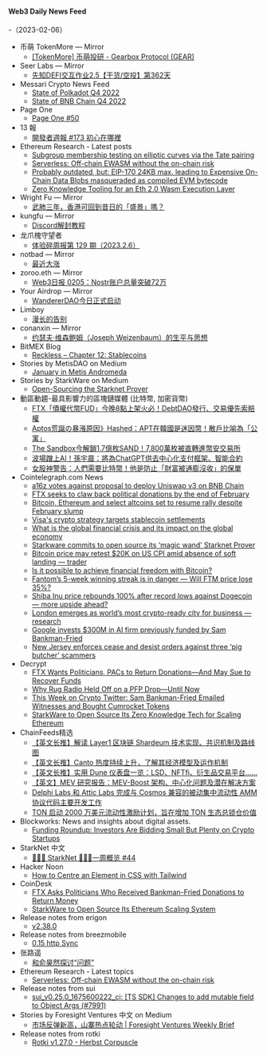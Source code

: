 #### Web3 Daily News Feed
-（2023-02-06）

- 币萌 TokenMore — Mirror
  - [[TokenMore] 币萌投研 - Gearbox Protocol (GEAR)](https://mirror.xyz/bimeng.eth/2cms_drJkexxtp12EyQxMolKrxwLZn6e1ItRhXWk1-Y)
- Seer Labs — Mirror
  - [先知DEFI交互作业2.5【干货/空投】第362天](https://mirror.xyz/seerlabs.eth/2BrCQHAjRoT5Xr7iKGoYIHsUYSPk3mIBKpYlg00uEd0)
- Messari Crypto News Feed
  - [State of Polkadot Q4 2022](https://messari.io/article/state-of-polkadot-q4-2022)
  - [State of BNB Chain Q4 2022](https://messari.io/article/state-of-bnb-chain-q4-2022)
- Page One
  - [Page One #50](https://pageone.gg/p/page-one-50)
- 13 報
  - [開發者週報 #173 初心在哪裡](https://www.ethanhuang13.com/p/173)
- Ethereum Research - Latest posts
  - [Subgroup membership testing on elliptic curves via the Tate pairing](https://ethresear.ch/t/subgroup-membership-testing-on-elliptic-curves-via-the-tate-pairing/13563/2)
  - [Serverless: Off-chain EWASM without the on-chain risk](https://ethresear.ch/t/serverless-off-chain-ewasm-without-the-on-chain-risk/14758/1)
  - [Probably outdated, but: EIP-170 24KB max. leading to Expensive On-Chain Data Blobs masqueraded as compiled EVM bytecode](https://ethresear.ch/t/probably-outdated-but-eip-170-24kb-max-leading-to-expensive-on-chain-data-blobs-masqueraded-as-compiled-evm-bytecode/14752/2)
  - [Zero Knowledge Tooling for an Eth 2.0 Wasm Execution Layer](https://ethresear.ch/t/zero-knowledge-tooling-for-an-eth-2-0-wasm-execution-layer/7080/4)
- Wright Fu — Mirror
  - [武肺三年，香港可回到昔日的「盛景」嗎？](https://mirror.xyz/0x837c39A527794809B6cbD06Ce1d54c9a6d93bf8c/sAvXu0CEATNi0sFwao1Nl4Wo_L2cJuMrGy6-LKslQyA)
- kungfu — Mirror
  - [Discord解封教程](https://mirror.xyz/chinakungfu.eth/B39IOdJvO2PEcnwHcAmHFFqqh2eIOee9wNkHnjyCY9U)
- 龙爪槐守望者
  - [体验碎周报第 129 期（2023.2.6）](http://www.ftium4.com/ux-weekly-129.html)
- notbad — Mirror
  - [最近大涨](https://mirror.xyz/0x420C446F1A6B007D9d21B484d1589FdD75D827A6/15tNY7Y4HG1JySkKokcxJq_WpAwSNyXLA0wJz5XhTyI)
- zoroo.eth — Mirror
  - [Web3日报 0205：Nostr账户总量突破72万](https://mirror.xyz/zoroo.eth/d-1PI61gphd85wbsf8-RBAfKpMOgbLjJfmad45JYDKo)
- Your Airdrop — Mirror
  - [WandererDAO今日正式启动](https://mirror.xyz/yourairdrop.eth/wB87dWuyKHTZiMjJ1mEyBWYMNg7cll3T8d7IvjfSPCI)
- Limboy
  - [漫长的告别](https://limboy.me/books/the-long-goodbye/)
- conanxin — Mirror
  - [约瑟夫·维森鲍姆（Joseph Weizenbaum）的生平与思想](https://mirror.xyz/conanxin.eth/x09fl2N7zuVJKaA5entWci8fZPPm2CW2Vzk5faydVf0)
- BitMEX Blog
  - [Reckless – Chapter 12: Stablecoins](https://blog.bitmex.com/reckless-chapter-12-stablecoins/)
- Stories by MetisDAO on Medium
  - [January in Metis Andromeda](https://metisdao.medium.com/january-in-metis-andromeda-6d1eaa04351b?source=rss-bd38879543ea------2)
- Stories by StarkWare on Medium
  - [Open-Sourcing the Starknet Prover](https://starkware.medium.com/open-sourcing-the-starknet-prover-283d3e807c8b?source=rss-373f5878a0c6------2)
- 動區動趨-最具影響力的區塊鏈媒體 (比特幣, 加密貨幣)
  - [FTX「債權代幣FUD」今晚8點上架火必！DebtDAO發行、交易優先索賠權](https://www.blocktempo.com/huobi-is-scheduled-to-list-fud-today/)
  - [Aptos荒誕の暴漲原因》Hashed：APT在韓國是迷因幣！散戶比喻為「公寓」](https://www.blocktempo.com/alex-shin-claims-apt-is-a-meme-coin-in-south-korea/)
  - [The Sandbox今解鎖1.7億枚SAND！7,800萬枚被直轉進幣安交易所](https://www.blocktempo.com/the-sandbox-unlocked-170-million-sand/)
  - [波場蹭上AI！孫宇晨：將為ChatGPT供去中心化支付框架、智能合約](https://www.blocktempo.com/tron-will-provide-decentralized-payment-framework-for-chatgpt/)
  - [女股神警告：人們需要比特幣！他是防止「財富被通膨沒收」的保單](https://www.blocktempo.com/cathie-wood-says-people-need-bitcoin/)
- Cointelegraph.com News
  - [a16z votes against proposal to deploy Uniswap v3 on BNB Chain](https://cointelegraph.com/news/a16z-votes-against-proposal-to-deploy-uniswap-v3-on-bnb-chain)
  - [FTX seeks to claw back political donations by the end of February](https://cointelegraph.com/news/ftx-seeks-to-claw-back-political-donations-by-the-end-of-february)
  - [Bitcoin, Ethereum and select altcoins set to resume rally despite February slump](https://cointelegraph.com/news/bitcoin-ethereum-and-select-altcoins-set-to-resume-rally-despite-february-slump)
  - [Visa's crypto strategy targets stablecoin settlements](https://cointelegraph.com/news/visa-s-crypto-strategy-targets-stablecoin-settlements)
  - [What is the global financial crisis and its impact on the global economy](https://cointelegraph.com/news/what-is-the-global-financial-crisis-and-its-impact-on-the-global-economy)
  - [Starkware commits to open source its ‘magic wand’ Starknet Prover](https://cointelegraph.com/news/starkware-commits-to-open-source-its-magic-wand-starknet-prover)
  - [Bitcoin price may retest $20K on US CPI amid absence of soft landing — trader](https://cointelegraph.com/news/bitcoin-price-may-retest-20k-on-us-cpi-amid-absence-of-soft-landing-trader)
  - [Is it possible to achieve financial freedom with Bitcoin?](https://cointelegraph.com/news/is-it-possible-to-achieve-financial-freedom-with-bitcoin)
  - [Fantom’s 5-week winning streak is in danger — Will FTM price lose 35%?](https://cointelegraph.com/news/fantom-s-5-week-winning-streak-is-in-danger-will-ftm-price-lose-35)
  - [Shiba Inu price rebounds 100% after record lows against Dogecoin — more upside ahead?](https://cointelegraph.com/news/shiba-inu-price-rebounds-100-after-record-lows-against-dogecoin-more-upside-ahead)
  - [London emerges as world’s most crypto-ready city for business — research](https://cointelegraph.com/news/london-emerges-as-world-s-most-crypto-ready-city-for-business-research)
  - [Google invests $300M in AI firm previously funded by Sam Bankman-Fried](https://cointelegraph.com/news/google-invests-300m-in-ai-firm-previously-funded-by-sam-bankman-fried)
  - [New Jersey enforces cease and desist orders against three ‘pig butcher’ scammers](https://cointelegraph.com/news/new-jersey-enforces-cease-and-desist-orders-against-three-pig-butcher-scammers)
- Decrypt
  - [FTX Wants Politicians, PACs to Return Donations—And May Sue to Recover Funds](https://decrypt.co/120637/ftx-demands-return-political-donations)
  - [Why Rug Radio Held Off on a PFP Drop—Until Now](https://decrypt.co/120631/why-rug-radio-held-off-on-a-pfp-drop-until-now)
  - [This Week on Crypto Twitter: Sam Bankman-Fried Emailed Witnesses and Bought Cumrocket Tokens](https://decrypt.co/120619/this-week-on-crypto-twitter-sam-bankman-fried-emailed-witnesses-and-bought-cumrocket-tokens)
  - [StarkWare to Open Source Its Zero Knowledge Tech for Scaling Ethereum](https://decrypt.co/120611/starkware-open-source-zero-knowledge-ethereum-scaling)
- ChainFeeds精选
  - [【英文长推】解读 Layer1 区块链 Shardeum 技术实现、共识机制及路线图](https://twitter.com/0xsurferboy/status/1621517308186460160)
  - [【英文长推】Canto 热度持续上升，了解其经济模型及运作机制](https://twitter.com/FishMarketAcad/status/1621881011524218882)
  - [【英文长推】实用 Dune 仪表盘一览：LSD、NFTfi、衍生品交易平台......](https://twitter.com/defi_mochi/status/1621528549118349316)
  - [【英文】MEV 研究报告：MEV-Boost 架构、中心化问题及潜在解决方案](https://www.galaxy.com/research/whitepapers/mev-the-rise-of-the-builders/)
  - [Delphi Labs 和 Attic Labs 完成与 Cosmos 兼容的被动集中流动性 AMM 协议代码主要开发工作](https://twitter.com/delphi_labs/status/1621525629081636868)
  - [TON 启动 2000 万美元流动性激励计划，旨在增加 TON 生态总锁仓价值](https://twitter.com/ton_blockchain/status/1621489849902501889)
- Blockworks: News and insights about digital assets.
  - [Funding Roundup: Investors Are Bidding Small But Plenty on Crypto Startups](https://blockworks.co/news/funding-roundup-investors-bidding-small)
- StarkNet 中文
  - [👩🏽‍🚀 StarkNet 👨🏽‍🚀一周概览 #44](https://starknetzh.substack.com/p/starknet-44-aa3)
- Hacker Noon
  - [How to Centre an Element in CSS with Tailwind](https://hackernoon.com/how-to-centre-an-element-in-css-with-tailwind?source=rss)
- CoinDesk
  - [FTX Asks Politicians Who Received Bankman-Fried Donations to Return Money](https://www.coindesk.com/policy/2023/02/05/ftx-asks-politicians-who-received-bankman-fried-donations-to-return-money/?utm_medium=referral&utm_source=rss&utm_campaign=headlines)
  - [StarkWare to Open Source Its Ethereum Scaling System](https://www.coindesk.com/business/2023/02/05/starkware-to-open-source-its-ethereum-scaling-solution/?utm_medium=referral&utm_source=rss&utm_campaign=headlines)
- Release notes from erigon
  - [v2.38.0](https://github.com/ledgerwatch/erigon/releases/tag/v2.38.0)
- Release notes from breezmobile
  - [0.15 http Sync](https://github.com/breez/breezmobile/releases/tag/0.15.httpsync)
- 张路遥
  - [和俞昊然探讨“问题”](https://zhangluyao.com/blog/define_problem2/)
- Ethereum Research - Latest topics
  - [Serverless: Off-chain EWASM without the on-chain risk](https://ethresear.ch/t/serverless-off-chain-ewasm-without-the-on-chain-risk/14758)
- Release notes from sui
  - [sui_v0.25.0_1675600222_ci: [TS SDK] Changes to add mutable field to Object Args (#7991)](https://github.com/MystenLabs/sui/releases/tag/sui_v0.25.0_1675600222_ci)
- Stories by Foresight Ventures 中文 on Medium
  - [市场反弹新高，山寨热点轮动 | Foresight Ventures Weekly Brief](https://medium.com/@foresightventures-zh/%E5%B8%82%E5%9C%BA%E5%8F%8D%E5%BC%B9%E6%96%B0%E9%AB%98-%E5%B1%B1%E5%AF%A8%E7%83%AD%E7%82%B9%E8%BD%AE%E5%8A%A8-foresight-ventures-weekly-brief-8ee5a3ccc5e2?source=rss-6b0851e9d818------2)
- Release notes from rotki
  - [Rotki v1.27.0 - Herbst Corpuscle](https://github.com/rotki/rotki/releases/tag/v1.27.0)
